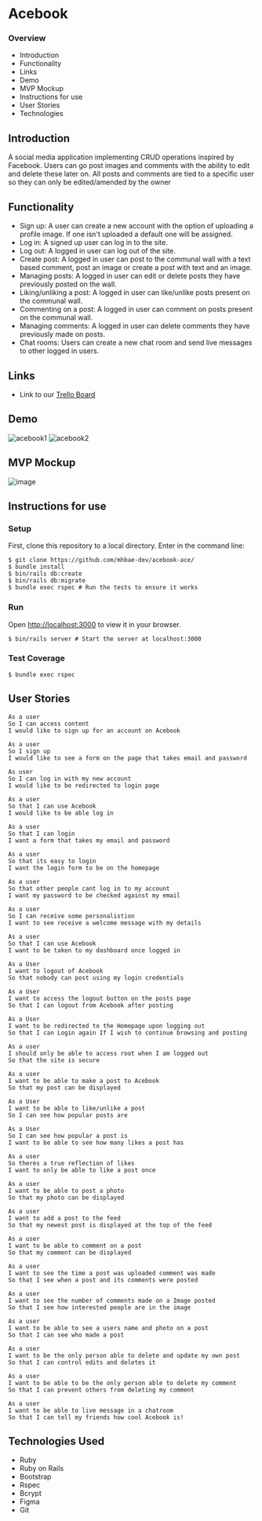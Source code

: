 # Acebook

### Overview
* Introduction
* Functionality
* Links
* Demo
* MVP Mockup
* Instructions for use
* User Stories
* Technologies

## Introduction

A social media application implementing CRUD operations inspired by Facebook. Users can go post images and comments with the ability to edit and delete these later on. All posts and comments are tied to a specific user so they can only be edited/amended by the owner

## Functionality

- Sign up:  A user can create a new account with the option of uploading a profile image. If one isn't uploaded a default one will be assigned.
- Log in: A signed up user can log in to the site.
- Log out: A logged in user can log out of the site.
- Create post: A logged in user can post to the communal wall with a text based comment, post an image or create a post with text and an image.
- Managing posts: A logged in user can edit or delete posts they have previously posted on the wall.
- Liking/unliking a post: A logged in user can like/unlike posts present on the communal wall.
- Commenting on a post: A logged in user can comment on posts present on the communal wall.
- Managing comments: A logged in user can delete comments they have previously made on posts.
- Chat rooms: Users can create a new chat room and send live messages to other logged in users.

## Links
- Link to our [Trello Board](https://trello.com/b/L3P4vDYK/acebook-team-name)

## Demo

![acebook1](https://user-images.githubusercontent.com/41869496/156927020-060be0d7-b04c-48f1-895f-e2d031c239a0.gif)
![acebook2](https://user-images.githubusercontent.com/41869496/156927021-9a07cfa0-9729-41a0-b908-ca188711fceb.gif)

## MVP Mockup 
![image](https://user-images.githubusercontent.com/75613073/145019013-674c2d06-2cb6-4165-9039-8a9b5a9912d5.png)

## Instructions for use

### Setup
First, clone this repository to a local directory. Enter in the command line:
```
$ git clone https://github.com/mhbae-dev/acebook-ace/
$ bundle install
$ bin/rails db:create
$ bin/rails db:migrate
$ bundle exec rspec # Run the tests to ensure it works
```
### Run
Open [http://localhost:3000](http://localhost:3000) to view it in your browser.
```
$ bin/rails server # Start the server at localhost:3000
```

### Test Coverage
```
$ bundle exec rspec
```

## User Stories
```
As a user 
So I can access content 
I would like to sign up for an account on Acebook

As a user 
So I sign up 
I would like to see a form on the page that takes email and password

As user 
So I can log in with my new account 
I would like to be redirected to login page

As a user 
So that I can use Acebook 
I would like to be able log in 

As a user 
So that I can login
I want a form that takes my email and password

As a user 
So that its easy to login 
I want the login form to be on the homepage

As a user
So that other people cant log in to my account 
I want my password to be checked against my email 

As a user 
So I can receive some personalistion
I want to see receive a welcome message with my details

As a user 
So that I can use Acebook 
I want to be taken to my dashboard once logged in 

As a User
I want to logout of Acebook
So that nobody can post using my login credentials

As a User
I want to access the logout button on the posts page
So that I can logout from Acebook after posting

As a User
I want to be redirected to the Homepage upon logging out
So that I can Login again If I wish to continue browsing and posting

As a user 
I should only be able to access root when I am logged out 
So that the site is secure 

As a user
I want to be able to make a post to Acebook
So that my post can be displayed

As a User
I want to be able to like/unlike a post 
So I can see how popular posts are

As a User 
So I can see how popular a post is
I want to be able to see how many likes a post has

As a user
So theres a true reflection of likes 
I want to only be able to like a post once

As a user
I want to be able to post a photo
So that my photo can be displayed

As a user
I want to add a post to the feed
So that my newest post is displayed at the top of the feed

As a user
I want to be able to comment on a post
So that my comment can be displayed

As a user
I want to see the time a post was uploaded comment was made
So that I see when a post and its comments were posted

As a user
I want to see the number of comments made on a Image posted
So that I see how interested people are in the image

As a user
I want to be able to see a users name and photo on a post
So that I can see who made a post

As a user
I want to be the only person able to delete and update my own post
So that I can control edits and deletes it

As a user
I want to be able to be the only person able to delete my comment
So that I can prevent others from deleting my comment

As a user
I want to be able to live message in a chatroom
So that I can tell my friends how cool Acebook is!
```

## Technologies Used
- Ruby
- Ruby on Rails
- Bootstrap
- Rspec
- Bcrypt
- Figma
- Git
